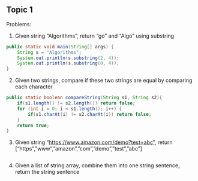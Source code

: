 ## Topic 1
Problems:

1) Given string “Algorithms”, return  “go” and “Algo” using substring
```java
public static void main(String[] args) {
    String s = "Algorithms";
    System.out.println(s.substring(2, 4));
    System.out.println(s.substring(0, 4));
}
```

2) Given two strings, compare if these two strings are equal by comparing each character
```java
public static boolean compareString(String s1, String s2){
    if(s1.length() != s2.length()) return false;
    for (int i = 0; i < s1.length(); i++) {
        if(s1.charAt(i) != s2.charAt(i)) return false;
    }
    return true;
}
```

3) Given string “https://www.amazon.com/demo?test=abc”, return [“https”,”www”,”amazon”,”com”,”demo”,”test”,”abc”]
```java

```

4) Given a list of string array, combine them into one string sentence, return the string sentence
